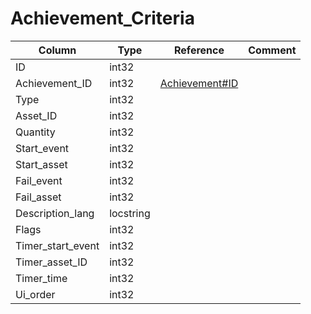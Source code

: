 # Achievement_Criteria

| Column | Type | Reference | Comment |
|--------|------|-----------|---------|
|ID|int32|||
|Achievement_ID|int32|[Achievement#ID](Achievement.md)||
|Type|int32|||
|Asset_ID|int32|||
|Quantity|int32|||
|Start_event|int32|||
|Start_asset|int32|||
|Fail_event|int32|||
|Fail_asset|int32|||
|Description_lang|locstring|||
|Flags|int32|||
|Timer_start_event|int32|||
|Timer_asset_ID|int32|||
|Timer_time|int32|||
|Ui_order|int32|||
